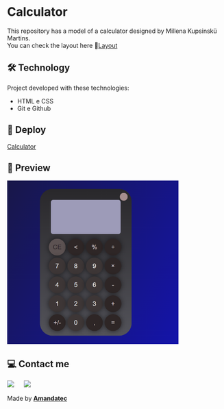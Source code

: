 #   Calculator

 This repository has a model of a calculator designed by Millena Kupsinskü Martins.<br>
 You can check the layout here 🔗[Layout](https://www.figma.com/community/file/1202607074523509182)

## 🛠️ Technology

Project developed with these technologies:

- HTML e CSS
- Git e Github

## 🚀 Deploy

[Calculator](https://)

## 🔎 Preview

<img width="400px" src=".github/preview.PNG"/>

##   💻 Contact me

 <a href="https://www.linkedin.com/in/amanda-oliveira-20/" target="_blank"><img src="https://img.shields.io/badge/-LinkedIn-%230077B5?style=for-the-badge&logo=linkedin&logoColor=white" style="margin-right: 2vw" target="_blank"></a>
  <a href="http://discordapp.com/users/Amandatec#4699" target="_blank"><img src="https://img.shields.io/badge/Discord-7289DA?style=for-the-badge&logo=discord&logoColor=white" target="_blank"></a>

 Made by [**Amandatec**](https://www.linkedin.com/in/amanda-oliveira-20/">)


